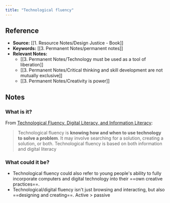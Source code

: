 ```yaml
---
title: "Technological fluency"
---
```

## Reference
- **Source:** [[1. Resource Notes/Design Justice - Book]]
- **Keywords:** [[3. Permanent Notes/permanent notes]]
- **Relevant Notes:** 
	- [[3. Permanent Notes/Technology must be used as a tool of liberation]]
	- [[3. Permanent Notes/Critical thinking and skill development are not mutually exclusive]]
	- [[3. Permanent Notes/Creativity is power]]
## Notes
### What is it? 
From [Technological Fluency, Digital Literacy, and Information Literacy](http://tutorials.istudy.psu.edu/techfluency/techfluency2.html#:~:text=Technological%20fluency%20is%20knowing%20how,both%20information%20and%20digital%20literacy.):
> Technological fluency is **knowing how and when to use technology to solve a problem**. It may involve searching for a solution, creating a solution, or both. Technological fluency is based on both information and digital literacy

### What could it be?
+ Technological fluency could also refer to young people's ability to fully incorporate computers and digital technology into their ==own creative practices==.
+ Technological/digital fluency isn't just browsing and interacting, but also ==designing and creating==. Active > passive 
